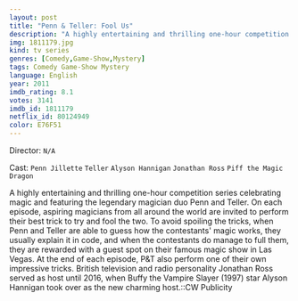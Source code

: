 ```yaml
---
layout: post
title: "Penn & Teller: Fool Us"
description: "A highly entertaining and thrilling one-hour competition series celebrating magic and featuring the legendary magician duo Penn and Teller. On each episode, aspiring magicians from all around the world are invited to perform their best trick to try and fool the two. To avoid spoiling the tricks, when Penn and Teller are able to guess how the contestants' magic works, they usually explain it in code, and when the contestants do manage to full them, they are rewarded with a guest spot on their famous magic show in Las Vegas. At .."
img: 1811179.jpg
kind: tv series
genres: [Comedy,Game-Show,Mystery]
tags: Comedy Game-Show Mystery 
language: English
year: 2011
imdb_rating: 8.1
votes: 3141
imdb_id: 1811179
netflix_id: 80124949
color: E76F51
---
```

Director: `N/A`  

Cast: `Penn Jillette` `Teller` `Alyson Hannigan` `Jonathan Ross` `Piff the Magic Dragon` 

A highly entertaining and thrilling one-hour competition series celebrating magic and featuring the legendary magician duo Penn and Teller. On each episode, aspiring magicians from all around the world are invited to perform their best trick to try and fool the two. To avoid spoiling the tricks, when Penn and Teller are able to guess how the contestants' magic works, they usually explain it in code, and when the contestants do manage to full them, they are rewarded with a guest spot on their famous magic show in Las Vegas. At the end of each episode, P&T also perform one of their own impressive tricks. British television and radio personality Jonathan Ross served as host until 2016, when Buffy the Vampire Slayer (1997) star Alyson Hannigan took over as the new charming host.::CW Publicity